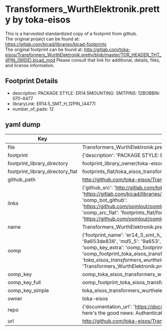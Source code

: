 # Transformers_WurthElektronik.pretty by toka-eisos  
This is a harvested standardized copy of a footprint from github.  
The original project can be found at:  
https://gitlab.com/kicad/libraries/kicad-footprints  
The original footprint can be found at:
http://gitlab.com/toka-eisos/Transformers_WurthElektronik.pretty/blob/master/TOR_HEADER_THT_4PIN_(WIDE).kicad_mod
Please consult that link for additional, details, files, and license information.  
## Footprint Details
* description: PACKAGE STYLE: ER14.5MOUNTING: SMTPINS: 12BOBBIN: 070-4477  
* libraryLink: ER14.5_SMT_H_12PIN_(4477)  
* number_of_pads: 12  
## yaml dump  
| Key | Value |  
| --- | --- |  
| file | Transformers_WurthElektronik.pretty/ER14.5_SMT_H_12PIN_(4477).kicad_mod |  
| footprint | {'description': 'PACKAGE STYLE: ER14.5MOUNTING: SMTPINS: 12BOBBIN: 070-4477', 'libraryLink': 'ER14.5_SMT_H_12PIN_(4477)', 'number_of_pads': 12} |  
| footprint_library_directory | footprint_library_owner/toka-eisos_Transformers_WurthElektronik.pretty |  
| footprint_library_directory_flat | footprints_flat/toka_eisos_transformers_wurthelektronik_er14_5_smt_h_12pin_(4477)/working |  
| github_path | http://github.com/toka-eisos/Transformers_WurthElektronik.pretty/blob/master/ER14.5_SMT_H_12PIN_(4477).kicad_mod |  
| links | {'github_src': 'http://gitlab.com/toka-eisos/Transformers_WurthElektronik.pretty/blob/master/TOR_HEADER_THT_4PIN_(WIDE).kicad_mod', 'github_src_repo': 'https://gitlab.com/kicad/libraries/kicad-footprints', 'oomp_bot': 'footprints/toka_eisos_transformers_wurthelektronik_er14_5_smt_h_12pin_(4477)/working', 'oomp_bot_github': 'https://github.com/oomlout/oomlout_oomp_footprint_bot/tree/main/footprints/toka_eisos_transformers_wurthelektronik_er14_5_smt_h_12pin_(4477)/working', 'oomp_src_flat': 'footprints_flat/footprints_flat/toka_eisos_transformers_wurthelektronik_er14_5_smt_h_12pin_(4477)/working', 'oomp_src_flat_github': 'https://github.com/oomlout/oomlout_oomp_footprint_src/tree/main/footprints_flat/toka_eisos_transformers_wurthelektronik_er14_5_smt_h_12pin_(4477)/working'} |  
| name | Transformers_WurthElektronik.pretty |  
| oomp | {'footprint_name': 'er14_5_smt_h_12pin_(4477)', 'library_name': 'transformers_wurthelektronik', 'md5': '9a653de8369ead7fb772dc1ab0d5a4c2', 'md5_10': '9a653de836', 'md5_5': '9a653', 'md5_6': '9a653d', 'oomp_key': 'oomp_toka_eisos_transformers_wurthelektronik_er14_5_smt_h_12pin_(4477)', 'oomp_key_extra': 'oomp_footprint_toka_eisos_transformers_wurthelektronik_er14_5_smt_h_12pin_(4477)', 'oomp_key_full': 'oomp_footprint_toka_eisos_transformers_wurthelektronik_er14_5_smt_h_12pin_(4477)_9a653d', 'oomp_key_simple': 'toka_eisos_transformers_wurthelektronik_er14_5_smt_h_12pin_(4477)', 'original_filename': 'Transformers_WurthElektronik.pretty/ER14.5_SMT_H_12PIN_(4477).kicad_mod', 'owner_name': 'toka_eisos'} |  
| oomp_key | oomp_toka_eisos_transformers_wurthelektronik_er14_5_smt_h_12pin_(4477) |  
| oomp_key_full | oomp_footprint_toka_eisos_transformers_wurthelektronik_er14_5_smt_h_12pin_(4477) |  
| oomp_key_simple | toka_eisos_transformers_wurthelektronik_er14_5_smt_h_12pin_(4477) |  
| owner | toka-eisos |  
| repo | {'documentation_url': 'https://docs.github.com/rest/overview/resources-in-the-rest-api#rate-limiting', 'message': "API rate limit exceeded for 84.66.173.59. (But here's the good news: Authenticated requests get a higher rate limit. Check out the documentation for more details.)"} |  
| url | http://github.com/toka-eisos/Transformers_WurthElektronik.pretty |  


